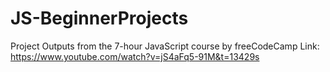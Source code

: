 # JS-BeginnerProjects
Project Outputs from the 7-hour JavaScript course by freeCodeCamp
Link: https://www.youtube.com/watch?v=jS4aFq5-91M&t=13429s
